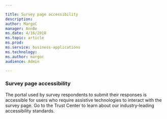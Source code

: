 ```yaml
---

title: Survey page accessibility
description: 
author: MargoC
manager: AnnBe
ms.date: 4/16/2018
ms.topic: article
ms.prod: 
ms.service: business-applications
ms.technology: 
ms.author: margoc
audience: Admin

---
```

### Survey page accessibility 



The portal used by survey respondents to submit their responses is accessible
for users who require assistive technologies to interact with the survey page.
Go to the Trust Center to learn about our industry‑leading accessibility
standards.


